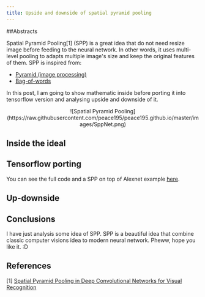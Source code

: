 ```yaml
---
title: Upside and downside of spatial pyramid pooling
---
```


##Abstracts

Spatial Pyramid Pooling[1] (SPP) is a great idea that do not need resize image before feeding to the neural network.
In other words, it uses multi-level pooling to adapts multiple image's size and keep the original features of them.
SPP is inspired from:

* [Pyramid (image processing)](https://en.wikipedia.org/wiki/Pyramid_(image_processing))
* [Bag-of-words](https://en.wikipedia.org/wiki/Bag-of-words_model_in_computer_vision)

In this post, I am going to show mathematic inside before porting it into tensorflow version and analysing upside and downside of it.

<p align="center">
![Spatial Pyramid Pooling](https://raw.githubusercontent.com/peace195/peace195.github.io/master/images/SppNet.png)
</p>

## Inside the ideal


## Tensorflow porting
You can see the full code and a SPP on top of Alexnet example [here](https://github.com/peace195/sppnet).
## Up-downside


## Conclusions
I have just analysis some idea of SPP. SPP is a beautiful idea that combine classic computer visions idea to modern neural network. Pheww, hope you like it. :D

## References
[1] [Spatial Pyramid Pooling in Deep Convolutional Networks for Visual Recognition](https://arxiv.org/abs/1406.4729)
